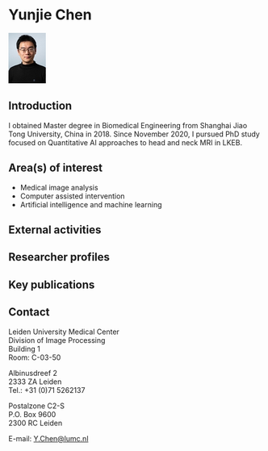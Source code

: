 #  Yunjie Chen
![](../assets/img/Yinjie_Chen_small.jpg)
## Introduction
I obtained Master degree in Biomedical Engineering from Shanghai Jiao Tong University, China in 2018. Since November 2020, I pursued PhD study focused on Quantitative AI approaches to head and neck MRI in LKEB.

## Area(s) of interest
- Medical image analysis
- Computer assisted intervention
- Artificial intelligence and machine learning
## External activities
## Researcher profiles
## Key publications

## Contact
Leiden University Medical Center<br>
Division of Image Processing<br>
Building 1<br>
Room: C-03-50<br>

Albinusdreef 2<br>
2333 ZA Leiden<br>
Tel.: +31 (0)71 5262137<br>

Postalzone C2-S<br>
P.O. Box 9600<br>
2300 RC Leiden<br>

E-mail: Y.Chen@lumc.nl